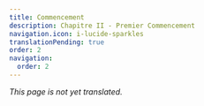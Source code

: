 ```yaml
---
title: Commencement
description: Chapitre II - Premier Commencement
navigation.icon: i-lucide-sparkles
translationPending: true
order: 2
navigation:
  order: 2
---
```

_This page is not yet translated._
